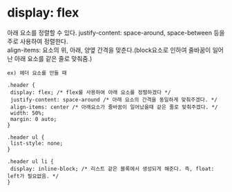 # display: flex

아래 요소를 정렬할 수 있다.
justify-content: space-around, space-between 등을 주로 사용하여 정렬한다.<br>
align-items: 요소의 위, 아래, 양옆 간격을 맞춘다.(block요소로 인하여 줄바꿈이 일어난 아래 요소를 같은 줄로 맞춰줌.)
``` 
ex) 헤더 요소를 만들 때

.header {
 display: flex; /* flex를 사용하여 아래 요소를 정렬하겠다 */
 justify-content: space-around /* 아래 요소의 간격을 동일하게 맞춰주겠다. */
 align-items: center /* 아래요소가 줄바꿈이 일어났을때 같은 줄로 맞춰주겠다. */
 width: 50%;
 margin: 0 auto; 
}

.header ul {
 list-style: none;
}

.header ul li {
 display: inline-block; /* 리스트 같은 블록에서 생성되게 해준다. 즉, float: left가 필요없음. */
}

```


